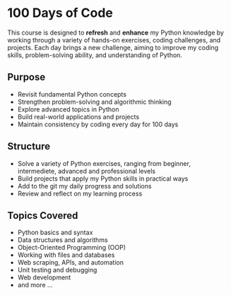 # 100 Days of Code

This course is designed to **refresh** and **enhance** my Python knowledge by working through a variety of hands-on exercises, 
coding challenges, and projects. Each day brings a new challenge, aiming to improve my coding skills, problem-solving ability, and understanding of Python.

## Purpose

- Revisit fundamental Python concepts
- Strengthen problem-solving and algorithmic thinking
- Explore advanced topics in Python
- Build real-world applications and projects
- Maintain consistency by coding every day for 100 days

## Structure

- Solve a variety of Python exercises, ranging from beginner, intermediete, advanced and professional levels
- Build projects that apply my Python skills in practical ways
- Add to the git my daily progress and solutions
- Review and reflect on my learning process

## Topics Covered

- Python basics and syntax
- Data structures and algorithms
- Object-Oriented Programming (OOP)
- Working with files and databases
- Web scraping, APIs, and automation
- Unit testing and debugging
- Web development
- and more ...
